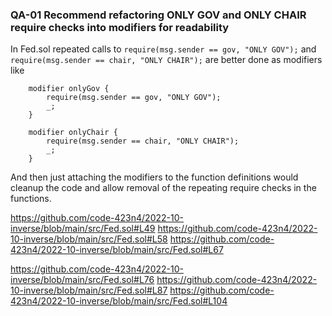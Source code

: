 ### QA-01 Recommend refactoring ONLY GOV and ONLY CHAIR require checks into modifiers for readability

In Fed.sol repeated calls to `require(msg.sender == gov, "ONLY GOV");` and `require(msg.sender == chair, "ONLY CHAIR");` are better done as modifiers like

```
    modifier onlyGov {
        require(msg.sender == gov, "ONLY GOV");
        _;
    }

    modifier onlyChair {
        require(msg.sender == chair, "ONLY CHAIR");
        _;
    }
```

And then just attaching the modifiers to the function definitions would cleanup the code and allow removal of the repeating require checks in the functions.

https://github.com/code-423n4/2022-10-inverse/blob/main/src/Fed.sol#L49
https://github.com/code-423n4/2022-10-inverse/blob/main/src/Fed.sol#L58
https://github.com/code-423n4/2022-10-inverse/blob/main/src/Fed.sol#L67

https://github.com/code-423n4/2022-10-inverse/blob/main/src/Fed.sol#L76
https://github.com/code-423n4/2022-10-inverse/blob/main/src/Fed.sol#L87
https://github.com/code-423n4/2022-10-inverse/blob/main/src/Fed.sol#L104